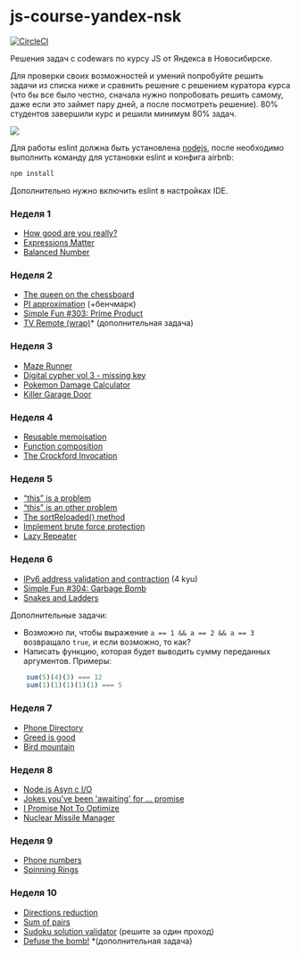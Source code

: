 # js-course-yandex-nsk

[![CircleCI](https://circleci.com/gh/noveogroup-amorgunov/js-course-yandex-nsk.svg?style=svg)](https://circleci.com/gh/noveogroup-amorgunov/js-course-yandex-nsk)

Решения задач с codewars по курсу JS от Яндекса в Новосибирске.

Для проверки своих возможностей и умений попробуйте решить задачи из списка ниже и сравнить решение с решением куратора курса (что бы все было честно, сначала нужно попробовать решить самому, даже если это займет пару дней, а после посмотреть решение). 80% студентов завершили курс и решили минимум 80% задач.

![](https://media3.giphy.com/media/CjmvTCZf2U3p09Cn0h/giphy.gif?cid=790b7611b1ec880e8626f2e0ffd0f0e31dd293ca181f903d&rid=giphy.gif)

Для работы eslint должна быть установлена [nodejs](https://nodejs.org/en/),
после необходимо выполнить команду для установки eslint и конфига airbnb:

```bash
npm install
```

Дополнительно нужно включить eslint в настройках IDE.

### Неделя 1

- [How good are you really?](https://www.codewars.com/kata/5601409514fc93442500010b)
- [Expressions Matter](https://www.codewars.com/kata/5ae62fcf252e66d44d00008e)
- [Balanced Number](https://www.codewars.com/kata/5a4e3782880385ba68000018)

### Неделя 2

- [The queen on the chessboard](https://www.codewars.com/kata/5aa1031a7c7a532be30000e5)
- [PI approximation](https://www.codewars.com/kata/550527b108b86f700000073f) (+бенчмарк)
- [Simple Fun #303: Prime Product](https://www.codewars.com/kata/592538b3071ba54511000219)
- [TV Remote (wrap)](https://www.codewars.com/kata/5b2c2c95b6989da552000120)* (дополнительная задача)

### Неделя 3

- [Maze Runner](https://www.codewars.com/kata/58663693b359c4a6560001d6)
- [Digital cypher vol 3 - missing key](https://www.codewars.com/kata/5930d8a4b8c2d9e11500002a)
- [Pokemon Damage Calculator](https://www.codewars.com/kata/536e9a7973130a06eb000e9f)
- [Killer Garage Door](https://www.codewars.com/kata/58b1ae711fcffa34090000ea)

### Неделя 4

- [Reusable memoisation](https://www.codewars.com/kata/5b773b698adeaeb6b80000df)
- [Function composition](https://www.codewars.com/kata/5655c60db4c2ce0c2e000026)
- [The Crockford Invocation](https://www.codewars.com/kata/57e7d21f6603f6e31f00007c)

### Неделя 5

- [“this” is a problem](https://www.codewars.com/kata/this-is-a-problem/javascript)
- [“this” is an other problem](https://www.codewars.com/kata/547f1a8d4a437abdf800055c)
- [The sortReloaded() method](https://www.codewars.com/kata/5610a8eeb9a84d624b000005)
- [Implement brute force protection](https://www.codewars.com/kata/586a514cc66d18807f0000a6)
- [Lazy Repeater](https://www.codewars.com/kata/51fc3beb41ecc97ee20000c3)

### Неделя 6

- [IPv6 address validation and contraction](https://www.codewars.com/kata/54fa4e210609868fce0002bf) (4 kyu)
- [Simple Fun #304: Garbage Bomb](https://www.codewars.com/kata/simple-fun-number-304-garbage-bomb/javascript)
- [Snakes and Ladders](https://www.codewars.com/kata/snakes-and-ladders-1)

Дополнительные задачи:

- Возможно ли, чтобы выражение `a == 1 && a == 2 && a == 3` возвращало `true`, и если возможно, то как?
- Написать функцию, которая будет выводить сумму переданных аргументов. Примеры:

```js
    sum(5)(4)(3) === 12
    sum(1)(1)(1)(1)(1) === 5
```

### Неделя 7

- [Phone Directory](https://www.codewars.com/kata/56baeae7022c16dd7400086e)
- [Greed is good](https://www.codewars.com/kata/5270d0d18625160ada0000e4)
- [Bird mountain](https://www.codewars.com/kata/5c09ccc9b48e912946000157)

### Неделя 8

- [Node.js Asyn c I/O](https://www.codewars.com/kata/node-dot-js-async-i-slash-o)
- [Jokes you've been 'awaiting' for ... promise](https://www.codewars.com/kata/5a353a478f27f244a1000076)
- [I Promise Not To Optimize](https://www.codewars.com/kata/58d014421c694f71630000bc)
- [Nuclear Missile Manager](https://www.codewars.com/kata/567ed5db4089538eea000010)

### Неделя 9

- [Phone numbers](https://www.codewars.com/kata/582b59f45ad9526ae6000249)
- [Spinning Rings](https://www.codewars.com/kata/59b0b7cd2a00d219ab0000c5)

### Неделя 10

- [Directions reduction](https://www.codewars.com/kata/550f22f4d758534c1100025a)
- [Sum of pairs](https://www.codewars.com/kata/54d81488b981293527000c8f)
- [Sudoku solution validator](https://www.codewars.com/kata/529bf0e9bdf7657179000008) (решите за один проход)
- [Defuse the bomb!](https://www.codewars.com/kata/defuse-the-bombs/javascript) *(дополнительная задача)
